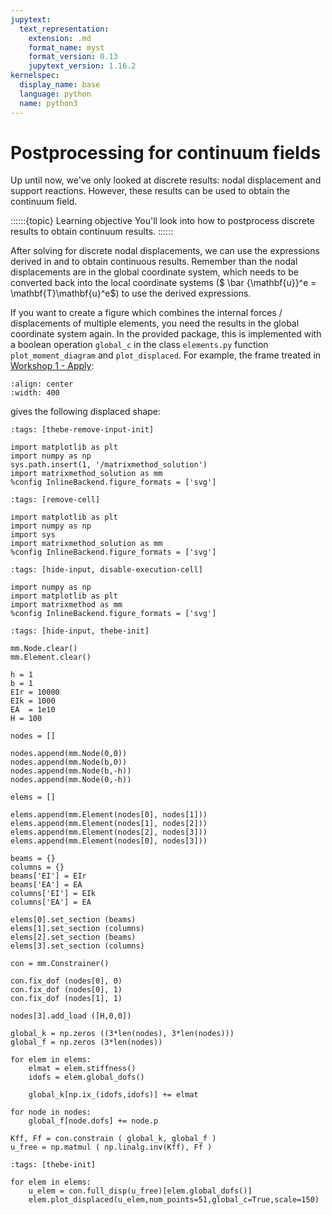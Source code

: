 ```yaml
---
jupytext:
  text_representation:
    extension: .md
    format_name: myst
    format_version: 0.13
    jupytext_version: 1.16.2
kernelspec:
  display_name: base
  language: python
  name: python3
---
```


# Postprocessing for continuum fields

Up until now, we've only looked at discrete results: nodal displacement and support reactions. However, these results can be used to obtain the continuum field.

::::::{topic} Learning objective
You'll look into how to postprocess discrete results to obtain continuum results.
::::::

After solving for discrete nodal displacements, we can use the expressions derived in [](../lecture1/single_element.md) and [](./element_loads.md) to obtain continuous results. Remember than the nodal displacements are in the global coordinate system, which needs to be converted back into the local coordinate systems ($ \bar {\mathbf{u}}^e = \mathbf{T}\mathbf{u}^e$) to use the derived expressions.

If you want to create a figure which combines the internal forces / displacements of multiple elements, you need the results in the global coordinate system again. In the provided package, this is implemented with a boolean operation `global_c` in the class `elements.py` function `plot_moment_diagram` and `plot_displaced`. For example, the frame treated in [Workshop 1 - Apply](../workshop1/Workshop_1_Apply.ipynb):

```{figure} https://raw.githubusercontent.com/ibcmrocha/public/main/vierendeel.png
:align: center
:width: 400
```

gives the following displaced shape:

```{code-cell} ipython3
:tags: [thebe-remove-input-init]

import matplotlib as plt
import numpy as np
sys.path.insert(1, '/matrixmethod_solution')
import matrixmethod_solution as mm
%config InlineBackend.figure_formats = ['svg']
```

```{code-cell} ipython3
:tags: [remove-cell]

import matplotlib as plt
import numpy as np
import sys
import matrixmethod_solution as mm
%config InlineBackend.figure_formats = ['svg']
```

```{code-cell} ipython3
:tags: [hide-input, disable-execution-cell]

import numpy as np
import matplotlib as plt
import matrixmethod as mm
%config InlineBackend.figure_formats = ['svg']
```

```{code-cell} ipython3
:tags: [hide-input, thebe-init]

mm.Node.clear()
mm.Element.clear()

h = 1
b = 1
EIr = 10000
EIk = 1000
EA  = 1e10
H = 100

nodes = []

nodes.append(mm.Node(0,0))
nodes.append(mm.Node(b,0))
nodes.append(mm.Node(b,-h))
nodes.append(mm.Node(0,-h))

elems = []

elems.append(mm.Element(nodes[0], nodes[1]))
elems.append(mm.Element(nodes[1], nodes[2]))
elems.append(mm.Element(nodes[2], nodes[3]))
elems.append(mm.Element(nodes[0], nodes[3]))

beams = {}
columns = {}
beams['EI'] = EIr
beams['EA'] = EA
columns['EI'] = EIk
columns['EA'] = EA

elems[0].set_section (beams)
elems[1].set_section (columns)
elems[2].set_section (beams)
elems[3].set_section (columns)

con = mm.Constrainer()

con.fix_dof (nodes[0], 0)
con.fix_dof (nodes[0], 1)
con.fix_dof (nodes[1], 1)

nodes[3].add_load ([H,0,0])

global_k = np.zeros ((3*len(nodes), 3*len(nodes)))
global_f = np.zeros (3*len(nodes))

for elem in elems:
    elmat = elem.stiffness()
    idofs = elem.global_dofs()
    
    global_k[np.ix_(idofs,idofs)] += elmat

for node in nodes:
    global_f[node.dofs] += node.p

Kff, Ff = con.constrain ( global_k, global_f )
u_free = np.matmul ( np.linalg.inv(Kff), Ff )
```

```{code-cell} ipython3
:tags: [thebe-init]

for elem in elems:
    u_elem = con.full_disp(u_free)[elem.global_dofs()]
    elem.plot_displaced(u_elem,num_points=51,global_c=True,scale=150)
```

```{code-cell} ipython3

```
